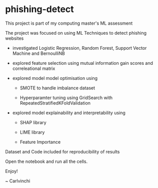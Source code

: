 # phishing-detect

This project is part of my computing master's ML assessment 

The project was focused on using ML Techniques to detect phishing websites

- investigated Logistic Regression, Random Forest, Support Vector Machine and BernoulliNB

- explored feature selection using mutual information gain scores and correleational matrix

- explored model model optimisation using 

	- SMOTE to handle imbalance dataset
	
	- Hyperparamter tuning using GridSearch with RepeatedStratifiedKFoldValidation
  
- explored model explainability and interpretability using

	- SHAP library
	
	- LIME library
	
	- Feature Importance

Dataset and Code included for reproducibility of results
	
Open the notebook and run all the cells.

Enjoy!

~ Carlvinchi

